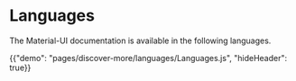 # Languages

<p class="description">The Material-UI documentation is available in the following languages.</p>

{{"demo": "pages/discover-more/languages/Languages.js", "hideHeader": true}}
